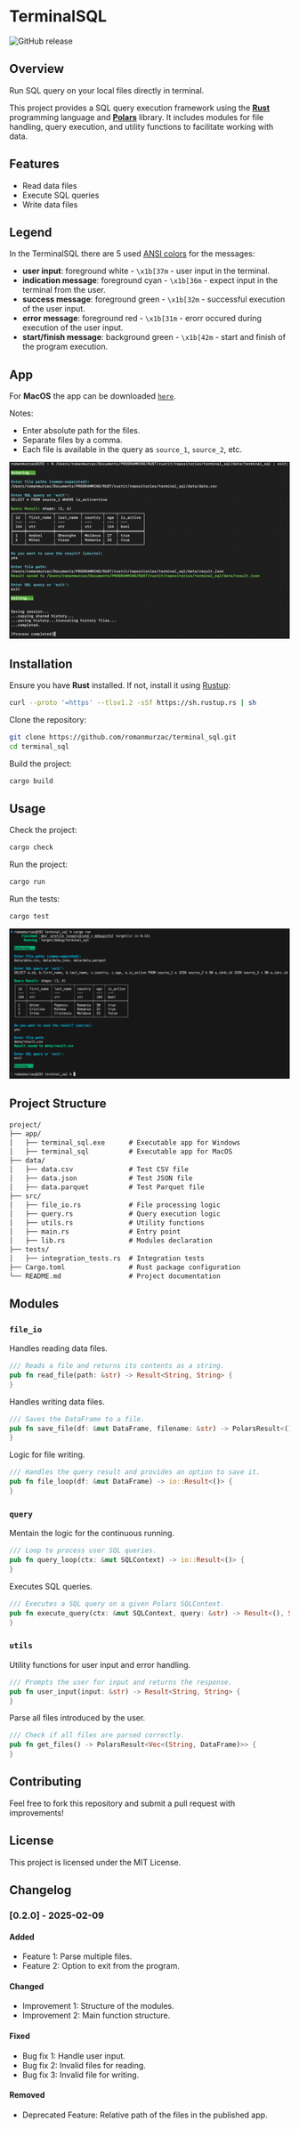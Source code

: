 # TerminalSQL

![GitHub release](https://img.shields.io/github/v/release/romanmurzac/terminal_sql?color=blue&label=Latest%20Release)


## Overview
Run SQL query on your local files directly in terminal.

This project provides a SQL query execution framework using the [**Rust**](https://www.rust-lang.org/) programming language and [**Polars**](https://docs.rs/polars/latest/polars/) library. It includes modules for file handling, query execution, and utility functions to facilitate working with data.

## Features
- Read data files
- Execute SQL queries
- Write data files

## Legend
In the TerminalSQL there are 5 used [ANSI colors](https://talyian.github.io/ansicolors/) for the messages:
- **user input**: foreground white - `\x1b[37m` - user input in the terminal.
- **indication message**: foreground cyan - `\x1b[36m` - expect input in the terminal from the user.
- **success message**: foreground green - `\x1b[32m` - successful execution of the user input.
- **error message**: foreground red - `\x1b[31m` - erorr occured during execution of the user input.
- **start/finish message**: background green - `\x1b[42m` - start and finish of the program execution.

## App
For **MacOS** the app can be downloaded [`here`](app/TerminalSQL-MacOS.tar.gz).

Notes:
- Enter absolute path for the files.
- Separate files by a comma.
- Each file is available in the query as `source_1`, `source_2`, etc.

![Image 1.1](media/image_1.1.png)

## Installation
Ensure you have **Rust** installed. If not, install it using [Rustup](https://rustup.rs/):
```sh
curl --proto '=https' --tlsv1.2 -sSf https://sh.rustup.rs | sh
```

Clone the repository:
```sh
git clone https://github.com/romanmurzac/terminal_sql.git
cd terminal_sql
```

Build the project:
```sh
cargo build
```

## Usage
Check the project:
```sh
cargo check
```

Run the project:
```sh
cargo run
```

Run the tests:
```sh
cargo test
```

![Image 1.2](media/image_1.2.png)

## Project Structure
```
project/
├── app/
│   ├── terminal_sql.exe      # Executable app for Windows
│   ├── terminal_sql          # Executable app for MacOS
├── data/
│   ├── data.csv              # Test CSV file
│   ├── data.json             # Test JSON file
│   ├── data.parquet          # Test Parquet file
├── src/
│   ├── file_io.rs            # File processing logic
│   ├── query.rs              # Query execution logic
│   ├── utils.rs              # Utility functions
│   ├── main.rs               # Entry point
│   ├── lib.rs                # Modules declaration
├── tests/
│   ├── integration_tests.rs  # Integration tests
├── Cargo.toml                # Rust package configuration
└── README.md                 # Project documentation
```

## Modules

### `file_io`
Handles reading data files.
```rust
/// Reads a file and returns its contents as a string.
pub fn read_file(path: &str) -> Result<String, String> {
}
```

Handles writing data files.
```rust
/// Saves the DataFrame to a file.
pub fn save_file(df: &mut DataFrame, filename: &str) -> PolarsResult<()> {
}
```

Logic for file writing.
```rust
/// Handles the query result and provides an option to save it.
pub fn file_loop(df: &mut DataFrame) -> io::Result<()> {
}
```

### `query`
Mentain the logic for the continuous running.
```rust
/// Loop to process user SQL queries.
pub fn query_loop(ctx: &mut SQLContext) -> io::Result<()> {
}
```

Executes SQL queries.
```rust
/// Executes a SQL query on a given Polars SQLContext.
pub fn execute_query(ctx: &mut SQLContext, query: &str) -> Result<(), String> {
}
```

### `utils`
Utility functions for user input and error handling.
```rust
/// Prompts the user for input and returns the response.
pub fn user_input(input: &str) -> Result<String, String> {
}
```

Parse all files introduced by the user.
```rust
/// Check if all files are parsed correctly.
pub fn get_files() -> PolarsResult<Vec<(String, DataFrame)>> {
}
```

## Contributing
Feel free to fork this repository and submit a pull request with improvements!

## License
This project is licensed under the MIT License.

## Changelog

### [0.2.0] - 2025-02-09
#### Added
- Feature 1: Parse multiple files.
- Feature 2: Option to exit from the program.

#### Changed
- Improvement 1: Structure of the modules.
- Improvement 2: Main function structure.

#### Fixed
- Bug fix 1: Handle user input.
- Bug fix 2: Invalid files for reading.
- Bug fix 3: Invalid file for writing.

#### Removed
- Deprecated Feature: Relative path of the files in the published app.
